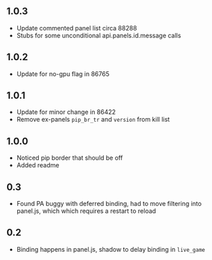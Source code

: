 ## 1.0.3

- Update commented panel list circa 88288
- Stubs for some unconditional api.panels.id.message calls

## 1.0.2

- Update for no-gpu flag in 86765

## 1.0.1

- Update for minor change in 86422
- Remove ex-panels `pip_br_tr` and `version` from kill list

## 1.0.0

- Noticed pip border that should be off
- Added readme

## 0.3

- Found PA buggy with deferred binding, had to move filtering into panel.js, which which requires a restart to reload

## 0.2

- Binding happens in panel.js, shadow to delay binding in `live_game`
